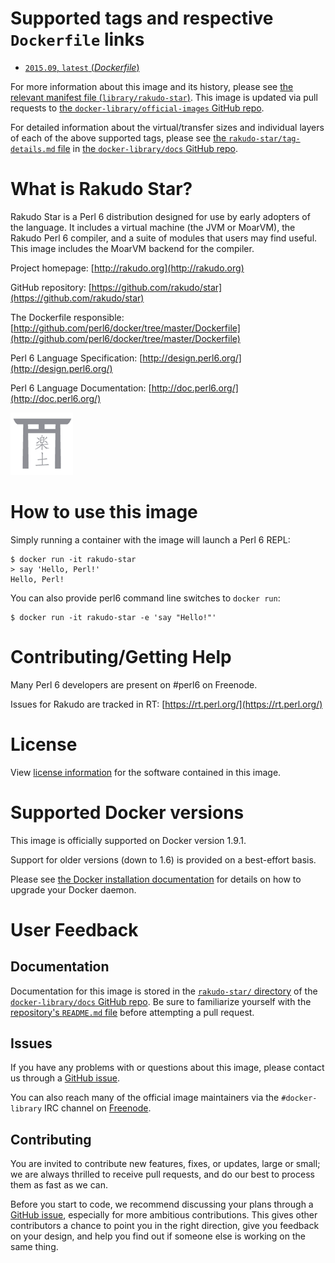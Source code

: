 # Supported tags and respective `Dockerfile` links

-	[`2015.09`, `latest` (*Dockerfile*)](https://github.com/perl6/docker/blob/a04fb8ba173f1079b307a2db4b6de124a5b425ae/Dockerfile)

For more information about this image and its history, please see [the relevant manifest file (`library/rakudo-star`)](https://github.com/docker-library/official-images/blob/master/library/rakudo-star). This image is updated via pull requests to [the `docker-library/official-images` GitHub repo](https://github.com/docker-library/official-images).

For detailed information about the virtual/transfer sizes and individual layers of each of the above supported tags, please see [the `rakudo-star/tag-details.md` file](https://github.com/docker-library/docs/blob/master/rakudo-star/tag-details.md) in [the `docker-library/docs` GitHub repo](https://github.com/docker-library/docs).

# What is Rakudo Star?

Rakudo Star is a Perl 6 distribution designed for use by early adopters of the language. It includes a virtual machine (the JVM or MoarVM), the Rakudo Perl 6 compiler, and a suite of modules that users may find useful. This image includes the MoarVM backend for the compiler.

Project homepage: [http://rakudo.org](http://rakudo.org)

GitHub repository: [https://github.com/rakudo/star](https://github.com/rakudo/star)

The Dockerfile responsible: [http://github.com/perl6/docker/tree/master/Dockerfile](http://github.com/perl6/docker/tree/master/Dockerfile)

Perl 6 Language Specification: [http://design.perl6.org/](http://design.perl6.org/)

Perl 6 Language Documentation: [http://doc.perl6.org/](http://doc.perl6.org/)

![logo](https://raw.githubusercontent.com/docker-library/docs/master/rakudo-star/logo.png)

# How to use this image

Simply running a container with the image will launch a Perl 6 REPL:

```console
$ docker run -it rakudo-star
> say 'Hello, Perl!'
Hello, Perl!
```

You can also provide perl6 command line switches to `docker run`:

```console
$ docker run -it rakudo-star -e 'say "Hello!"'
```

# Contributing/Getting Help

Many Perl 6 developers are present on #perl6 on Freenode.

Issues for Rakudo are tracked in RT: [https://rt.perl.org/](https://rt.perl.org/)

# License

View [license information](https://github.com/rakudo/star/blob/master/LICENSE) for the software contained in this image.

# Supported Docker versions

This image is officially supported on Docker version 1.9.1.

Support for older versions (down to 1.6) is provided on a best-effort basis.

Please see [the Docker installation documentation](https://docs.docker.com/installation/) for details on how to upgrade your Docker daemon.

# User Feedback

## Documentation

Documentation for this image is stored in the [`rakudo-star/` directory](https://github.com/docker-library/docs/tree/master/rakudo-star) of the [`docker-library/docs` GitHub repo](https://github.com/docker-library/docs). Be sure to familiarize yourself with the [repository's `README.md` file](https://github.com/docker-library/docs/blob/master/README.md) before attempting a pull request.

## Issues

If you have any problems with or questions about this image, please contact us through a [GitHub issue](https://github.com/docker-library/rakudo-star/issues).

You can also reach many of the official image maintainers via the `#docker-library` IRC channel on [Freenode](https://freenode.net).

## Contributing

You are invited to contribute new features, fixes, or updates, large or small; we are always thrilled to receive pull requests, and do our best to process them as fast as we can.

Before you start to code, we recommend discussing your plans through a [GitHub issue](https://github.com/docker-library/rakudo-star/issues), especially for more ambitious contributions. This gives other contributors a chance to point you in the right direction, give you feedback on your design, and help you find out if someone else is working on the same thing.
